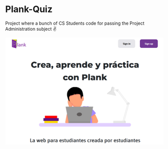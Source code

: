 # Plank-Quiz
Project where a bunch of CS Students code for passing the Project Administration subject ✌

![homePage](homePage-Plank.PNG)